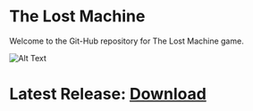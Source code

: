 # The Lost Machine
Welcome to the Git-Hub repository for The Lost Machine game.

![Alt Text](https://github.com/XBH3Bandit/The-Lost-Machine/blob/master/UE4-Project/GameArt.png?raw=true)

# Latest Release: [Download](https://github.com/XBH3Bandit/The-Lost-Machine/releases/download/v2.1-R/The_Lost_Machine_R_V2.1.zip)
